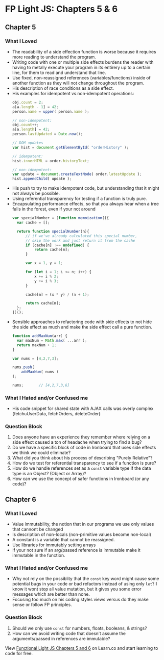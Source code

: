 # FP Light JS: Chapters 5 & 6

## Chapter 5

### What I Loved

- The readability of a side effection function is worse because it requires more reading to understand the program.
- Writing code with one or multiple side effects burdens the reader with having to metally execute your program in its entirery up to a certain line, for them to read and understand that line.
- Use fixed, non-reassigned references (variables/functions) inside of another function as they will not change throughout the program.
- His description of race conditions as a side effect.
- His examples for idempotent vs non-idempotent operations:
  ```javascript
  obj.count = 2;
  a[a.length - 1] = 42;
  person.name = upper( person.name );

  // non-idempotent:
  obj.count++;
  a[a.length] = 42;
  person.lastUpdated = Date.now();

  // DOM updates
  var hist = document.getElementById( "orderHistory" );

  // idempotent:
  hist.innerHTML = order.historyText;

  // non-idempotent:
  var update = document.createTextNode( order.latestUpdate );
  hist.appendChild( update );
  ```
- His push to try to make idempotent code, but understanding that it might not always be possible.
- Using referential transparency for testing if a function is truly pure.
- Encapsulating performance effects, so that you always hear when a tree falls in the forest, even if your not around
  ```javascript
  var specialNumber = (function memoization(){
    var cache = [];

    return function specialNumber(n){
        // if we've already calculated this special number,
        // skip the work and just return it from the cache
        if (cache[n] !== undefined) {
            return cache[n];
        }

        var x = 1, y = 1;

        for (let i = 1; i <= n; i++) {
            x += i % 2;
            y += i % 3;
        }

        cache[n] = (x * y) / (n + 1);

        return cache[n];
    };
  })();
  ```
- Sensible approaches to refactoring code with side effects to not hide the side effect as much and make the side effect call a pure function.
  ```javascript
  function addMaxNum(arr) {
    var maxNum = Math.max( ...arr );
    return maxNum + 1;
  }

  var nums = [4,2,7,3];

  nums.push(
      addMaxNum( nums )
  );

  nums;       // [4,2,7,3,8]
  ```

### What I Hated and/or Confused me

- His code snippet for shared state with AJAX calls was overly complex (fetchuUserData, fetchOrders, deleteOrder)

### Question Block

1. Does anyone have an experience they remember where relying on a side effect caused a ton of headache when trying to find a bug?
2. Do we have a specific block of code in Ironboard that uses side effects we think we could eliminate?
3. What did you think about his process of describing "Purely Relative"?
4. How do we test for referential transparency to see if a function is pure?
5. How do we handle references set as a `const` variable type if the data type is an Object? (Object or Array)?
6. How can we use the concept of safer functions in Ironboard (or any code)?

## Chapter 6

### What I Loved

- Value immutability, the notion that in our programs we use only values that cannont be changed
- Is description of non-locals (non-primitive values become non-local)
- A constant is a variable that cannot be reassigned.
- Use libraries for immutably setting arrays
- If your not sure if an arg/passed reference is immutable make it immutable in the function.

### What I Hated and/or Confused me

- Why not rely on the possiblity that the `const` key word might cause some potential bugs in your code or bad refactors instead of using only `let`? I know it wont stop all value mutation, but it gives you some error messages which are better than none. 
- Focusing too much on his coding styles views versus do they make sense or follow FP principles.

### Question Block

1. Should we only use `const` for numbers, floats, booleans, & strings?
2. How can we avoid writing code that doesn't assume the arguments/passed in references are immutable?

<p class='util--hide'>View <a href='https://learn.co/lessons/functional-light-js-chapters-5-and-6'>Functional Light JS Chapters 5 and 6</a> on Learn.co and start learning to code for free.</p>

